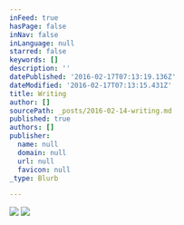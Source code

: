 ```yaml
---
inFeed: true
hasPage: false
inNav: false
inLanguage: null
starred: false
keywords: []
description: ''
datePublished: '2016-02-17T07:13:19.136Z'
dateModified: '2016-02-17T07:13:15.431Z'
title: Writing
author: []
sourcePath: _posts/2016-02-14-writing.md
published: true
authors: []
publisher:
  name: null
  domain: null
  url: null
  favicon: null
_type: Blurb

---
```

![](https://the-grid-user-content.s3-us-west-2.amazonaws.com/5610cae1-457c-48d3-9949-dc2f9087358d.jpg)
![](https://the-grid-user-content.s3-us-west-2.amazonaws.com/c39e7578-a57d-40bd-9ed4-ee75e6adec75.jpg)